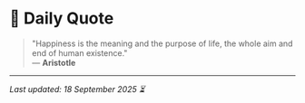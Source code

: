 # 📜 Daily Quote

> "Happiness is the meaning and the purpose of life, the whole aim and end of human existence."  
> — **Aristotle**

---

_Last updated: 18 September 2025 ⏳_
